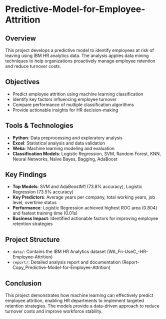 # Predictive-Model-for-Employee-Attrition

## Overview
This project develops a predictive model to identify employees at risk of leaving using IBM HR analytics data. The analysis applies data mining techniques to help organizations proactively manage employee retention and reduce turnover costs.

## Objectives
- Predict employee attrition using machine learning classification
- Identify key factors influencing employee turnover
- Compare performance of multiple classification algorithms
- Provide actionable insights for HR decision-making

## Tools & Technologies
- **Python**: Data preprocessing and exploratory analysis
- **Excel**: Statistical analysis and data validation
- **Weka**: Machine learning modeling and evaluation
- **Classification Models**: Logistic Regression, SVM, Random Forest, KNN, Neural Networks, Naïve Bayes, Bagging, AdaBoost

## Key Findings
- **Top Models**: SVM and AdaBoostM1 (73.8% accuracy), Logistic Regression (73.5% accuracy)
- **Key Predictors**: Average years per company, total working years, job level, overtime status
- **Performance**: Logistic Regression achieved highest ROC area (0.804) and fastest training time (0.01s)
- **Business Impact**: Identified actionable factors for improving employee retention strategies

## Project Structure
- `data/`: Contains the IBM HR Analytics dataset (WA_Fn-UseC_-HR-Employee-Attrition)
- `report/`: Detailed analysis report and documentation (Report-Copy_Predictive-Model-for-Employee-Attrition)

## Conclusion
This project demonstrates how machine learning can effectively predict employee attrition, enabling HR departments to implement targeted retention strategies. The models provide a data-driven approach to reduce turnover costs and improve workforce stability.
